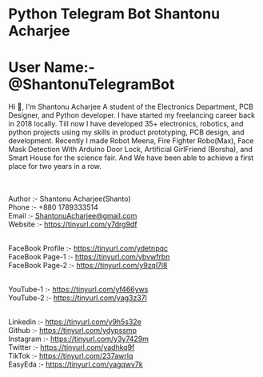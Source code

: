 # Python Telegram Bot Shantonu Acharjee

<h1> User Name:- @ShantonuTelegramBot </h1>

Hi 👋, I'm Shantonu Acharjee A student of the Electronics Department, PCB Designer, and Python developer. I have started my freelancing career back in 2018 locally. Till now I have developed 35+ electronics, robotics, and python projects using my skills in product prototyping, PCB design, and development. Recently I made Robot Meena, Fire Fighter Robo(Max), Face Mask Detection With Arduino Door Lock, Artificial GirlFriend (Borsha), and Smart House for the science fair. And We have been able to achieve a first place for two years in a row. <br><br><br>




Author :- Shantonu Acharjee(Shanto)<br>
Phone :- +880 1789333514<br>
Email :- ShantonuAcharjee@gmail.com<br>
Website :- https://tinyurl.com/y7drg9df<br><br>


FaceBook Profile :- https://tinyurl.com/ydetnpqc<br>
FaceBook Page-1 :- https://tinyurl.com/ybvwfrbn<br>
FaceBook Page-2 :- https://tinyurl.com/y9zql7l8<br><br>


YouTube-1 :- https://tinyurl.com/yf466yws<br>
YouTube-2 :- https://tinyurl.com/yag3z37l<br><br>


Linkedin :- https://tinyurl.com/y9h5s32e<br>
Github :- https://tinyurl.com/ydypssmp<br>
Instagram :- https://tinyurl.com/y3y7429m<br>
Twitter :- https://tinyurl.com/yadhkq9f<br>
TikTok :- https://tinyurl.com/237awrlq<br>
EasyEda :- https://tinyurl.com/yagqwv7k<br>